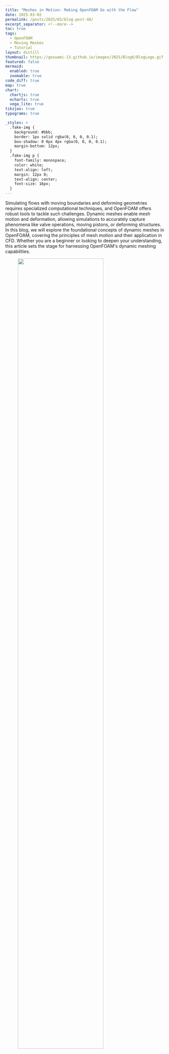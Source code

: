 ```yaml
---
title: "Meshes in Motion: Making OpenFOAM Go with the Flow"
date: 2025-03-02
permalink: /posts/2025/03/blog-post-48/
excerpt_separator: <!--more-->
toc: true
tags:
  - OpenFOAM
  - Moving Meshes
  - Tutorial
layout: distill
thumbnail: https://goswami-13.github.io/images/2025/Blog6/BlogLogo.gif
featured: false
mermaid:
  enabled: true
  zoomable: true
code_diff: true
map: true
chart:
  chartjs: true
  echarts: true
  vega_lite: true
tikzjax: true
typograms: true

_styles: >
  .fake-img {
    background: #bbb;
    border: 1px solid rgba(0, 0, 0, 0.1);
    box-shadow: 0 0px 4px rgba(0, 0, 0, 0.1);
    margin-bottom: 12px;
  }
  .fake-img p {
    font-family: monospace;
    color: white;
    text-align: left;
    margin: 12px 0;
    text-align: center;
    font-size: 16px;
  }
---
```


Simulating flows with moving boundaries and deforming geometries requires specialized computational techniques, and OpenFOAM offers robust tools to tackle such challenges. Dynamic meshes enable mesh motion and deformation, allowing simulations to accurately capture phenomena like valve operations, moving pistons, or deforming structures. In this blog, we will explore the foundational concepts of dynamic meshes in OpenFOAM, covering the principles of mesh motion and their application in CFD. Whether you are a beginner or looking to deepen your understanding, this article sets the stage for harnessing OpenFOAM's dynamic meshing capabilities.

<figure>
<img src="https://goswami-13.github.io/images/2025/Blog6/BlogLogo.gif" width="80%"/>
</figure>

<!--more-->

In Computational Fluid Dynamics (CFD), dealing with moving boundaries, deforming geometries, or interacting objects can feel like solving a dynamic puzzle. OpenFOAM offers an elegant solution: **dynamic meshes**. These meshes allow for the simulation of flows involving motion—be it a piston in an engine, a flapping wing, or even fluid-structure interactions. By enabling the computational grid to move or deform alongside physical boundaries, dynamic meshes bring a new level of realism and precision to CFD simulations. In this blog, we’ll discuss the basics of dynamic meshes and mesh motion in OpenFOAM, setting the stage for tackling complex motion-driven problems in your simulations.

Lets begin!!!

# The Need for Dynamic Meshes

<figure>
<img src="https://goswami-13.github.io/images/2025/Blog6/Motion1.png" width="80%"/>
</figure>

Image Reference [here](https://doi.org/10.1017/CBO9781139583916).

Static meshes are the backbone of many CFD simulations, but they have limitations when it comes to modeling motion. Imagine trying to simulate a piston’s movement in an engine, the rotation of a wind turbine blade, or the flapping of a bird’s wing with a fixed mesh. In such cases, the inability of the mesh to adapt to changing boundaries leads to inaccuracies or even simulation failures. Dynamic meshes bridge this gap by allowing the computational grid to move or deform in tandem with the geometry. This flexibility ensures accurate representation of the physics at play, even in scenarios involving large-scale motion or complex interactions. Without dynamic meshes, critical applications like valve operations, ship hydrodynamics, or fluid-structure interactions would remain computationally prohibitive or imprecise. By enabling the mesh to evolve with the problem, dynamic meshes unlock a new level of realism in CFD simulations, making them an indispensable tool for modern engineering challenges.

# Dynamic Meshes in OpenFOAM

<figure>
<img src="https://goswami-13.github.io/images/2025/Blog6/Motion2.gif" width="80%"/>
</figure>

Image Reference [here](https://www.wolfdynamics.com/index.php).

OpenFOAM’s dynamic mesh framework is a versatile tool designed to handle simulations where the computational domain evolves over time. By allowing the mesh to move, deform, or even change its topology, OpenFOAM ensures accurate representation of physical phenomena involving motion. Whether it’s a rotating wind turbine, an oscillating valve, or fluid-structure interactions, dynamic meshes empower users to model these scenarios with remarkable precision.

At the heart of this capability lies the `dynamicMeshDict` configuration, where users define how the mesh should behave. OpenFOAM offers various approaches to dynamic meshing, including prescribed motion (like simple translation or rotation), solver-driven motion (governed by physical forces), and more complex techniques like overset meshes or adaptive layering. Each method is tailored to specific types of motion, giving users the flexibility to choose what best suits their simulation needs. Dynamic meshes integrate seamlessly with specialized solvers such as `pimpleDyMFoam` and `icoDyMFoam`, enabling simulations that capture both mesh motion and fluid dynamics. With its robust implementation, OpenFOAM provides a powerful platform for tackling real-world engineering problems involving moving boundaries and deforming geometries.

<figure>
<img src="https://goswami-13.github.io/images/2025/Blog6/Motion3.gif" width="80%"/>
</figure>

Image Reference [here](https://www.wolfdynamics.com/index.php).

Dynamic meshes in OpenFOAM can handle a wide range of motions and deformations, making them highly adaptable for various applications. These motions are categorized based on how the mesh evolves during the simulation. Here’s a brief overview of the most commonly used types of mesh motion:

## Prescribed Motion:
* The motion is predefined and independent of the simulation’s physics.
* Examples include translating or rotating bodies, such as pistons or propellers.
* Motion is described using mathematical functions or motion dictionaries (e.g., `solidBodyMotion` solvers).

## Solver-Driven Motion:
* Here, the mesh motion is governed by physical forces or interactions with the fluid flow.
* Common in fluid-structure interaction (FSI) problems where structural deformation impacts the fluid domain.
* Often implemented using solvers like `fvMotionSolver`.

## Arbitrary Mesh Interface (AMI):
* Used when different regions of the mesh need to slide or rotate relative to one another.
* AMI is perfect for applications like rotating machinery or turbochargers.

## Layer Addition and Removal:
* This technique modifies the mesh topology by adding or removing cell layers to accommodate large displacements.
* Widely used in applications like piston-cylinder simulations.

## Overset Meshes (Chimera Grid):
* Combines a background mesh with overlapping movable grids.
* Suitable for cases like multiple interacting objects (e.g., aircraft in formation).

## Deforming Meshes:
* The mesh adapts to deformation in the geometry, commonly achieved using displacement equations like Laplace smoothing.
* Ideal for problems involving small to moderate structural changes.

# Core Components of a Dynamic Mesh Setup

Setting up a dynamic mesh in OpenFOAM revolves around configuring key files and parameters that dictate how the mesh evolves during the simulation. At the center of this configuration is the `dynamicMeshDict`, a dictionary file where users define the motion model, associated parameters, and boundary conditions for the mesh. This file specifies how the mesh should behave—whether it should translate, rotate, deform, or adapt to the motion of the geometry. Selecting the appropriate motion solver here is crucial, as it determines how the mesh adapts to the problem’s requirements.

Another critical aspect is the interaction between the mesh motion and the solver. OpenFOAM provides solvers like `pimpleDyMFoam` and `icoDyMFoam`, which are designed to handle dynamic meshes while solving the fluid flow equations. These solvers ensure that the mesh deformation or movement is accounted for in the numerical calculations, maintaining accuracy in capturing the physics. Integrating mesh motion seamlessly with fluid dynamics requires careful attention to time-stepping and mesh quality to avoid numerical instability.

Boundary conditions for dynamic meshes are just as important. For example, specifying fixed or moving boundaries, applying constraints, or allowing free motion at specific faces of the mesh are all defined in the case setup. Common types include `movingWall`, `slip`, and custom boundary conditions for rotating or deforming walls. This ensures that the mesh behaves appropriately at the interfaces and boundaries, accurately reflecting the physical motion of the system.

Finally, mesh quality plays a vital role in the success of a dynamic mesh simulation. As the mesh moves or deforms, ensuring that cells remain well-shaped and properly resolved is essential to avoid errors or inaccuracies. Tools within OpenFOAM, such as mesh smoothing or cell layering, help maintain mesh quality during the simulation. By understanding and configuring these core components, users can unlock the full potential of dynamic meshes for complex CFD applications.

# A Look Ahead

While this blog covered the basics of dynamic meshes in OpenFOAM, the world of mesh motion and deformation offers a wealth of advanced techniques and possibilities. Moving forward, I will explore more sophisticated topics that build on the foundation laid here. These include:

1. **Prescribed Motion :** These tutorials are excellent starting points to understand how to set up simple motion scenarios and apply predefined motions to objects like fans, blades, or pistons. By diving into these tutorials, you’ll get hands-on experience with the `solidBodyMotionSolver` and related boundary conditions, which are the foundation for many dynamic simulations.
2. **Overset Mesh :** Overset meshes, also known as Chimera grids, are a powerful technique for simulating multiple moving objects within a fluid flow. OpenFOAM supports overset meshes, which allow for the overlapping of meshes that move independently of each other. These meshes are particularly useful in complex simulations such as aircraft maneuvers or moving vehicles in a dynamic environment. These tutorials on overset meshes will guide you through the process of setting up multiple grids, managing mesh interfaces, and solving complex interactions between moving bodies.
3. **Adaptive Mesh Refinement (AMR):** Adaptive Mesh Refinement (AMR) is a technique used to improve mesh resolution in regions of interest while maintaining computational efficiency. This is especially useful when simulating dynamic flows with sharp gradients or localized phenomena like turbulence or shock waves. AMR enables OpenFOAM to refine the mesh dynamically during the simulation, focusing resources where they are needed most. Tutorials on AMR will teach you how to implement adaptive mesh strategies and balance refinement levels with simulation performance.
4. **Fluid-Structure Interaction (FSI):** Fluid-Structure Interaction (FSI) is a complex simulation method that deals with the interaction between fluids and deformable solids. OpenFOAM integrates FSI through solvers like `solidDisplacementFoam` and coupling with external solvers such as `solids4Foam` and `preCICE`. Tutorials on FSI in OpenFOAM will help you simulate cases where fluid forces cause structural deformation, like in wind turbines, flexible membranes, or vessels under pressure. Learning FSI will allow you to explore the dynamics of both fluid and structural systems together, expanding your simulation toolkit significantly.

By diving into these advanced topics, we'll unlock even more powerful simulation capabilities in OpenFOAM, enabling you to tackle a wider range of engineering problems involving dynamic meshes, motion, and complex interactions. 
